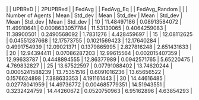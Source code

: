|  | UPBReD |  | 2PUPBRed |  | FedAvg |  | FedAvg_Eq |  | FedAvg_Random |  |
| Number of Agents | Mean | Std_dev | Mean | Std_dev | Mean | Std_dev | Mean | Std_dev | Mean | Std_dev |
| 10 | 11.48497186 | 0.08913584072 | 11.49910641 | 0.0008633057784 | 11.53130065 | 0.4064259083 | 11.38900501 | 0.2490568092 | 1.7831276 | 4.428459697 |
| 15 | 12.08112625 | 0.04551287668 | 12.17573755 | 0.1021569423 | 12.17640284 | 0.4991754939 | 12.09021371 | 0.1379865995 | 2.827816248 | 2.651431633 |
| 20 | 12.94394411 | 0.07086287203 | 12.99615564 | 0.002015407359 | 12.99633787 | 0.4448894555 | 12.86377989 | 0.0942571765 | 5.65220475 | 4.769832827 |
| 25 | 13.67522597 | 0.07791088402 | 13.74620244 | 0.0005241588239 | 13.75351516 | 0.6091016236 | 13.65656522 | 0.1576624898 | 7.388633353 | 4.191161443 |
| 30 | 14.44616485 | 0.02778041959 | 14.49736772 | 0.004685779351 | 14.51943551 | 0.3232424759 | 14.44260672 | 0.0520750963 | 6.95162896 | 4.63854293 |

